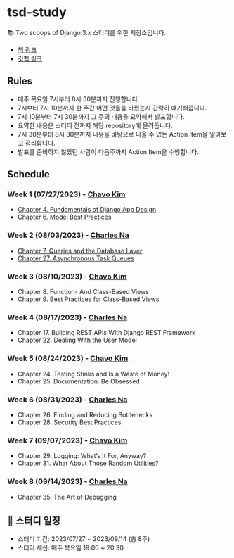 # tsd-study

📚 Two scoops of Django 3.x 스터디를 위한 저장소입니다.

- [책 링크](https://www.feldroy.com/books/two-scoops-of-django-3-x)
- [깃헙 링크](https://github.com/feldroy/two-scoops-of-django-3.x)

## Rules

- 매주 목요일 7시부터 8시 30분까지 진행합니다.
- 7시부터 7시 10분까지 한 주간 어떤 것들을 바꿨는지 간략히 얘기해줍니다.
- 7시 10분부터 7시 30분까지 그 주의 내용을 요약해서 발표합니다.
- 요약한 내용은 스터디 전까지 해당 repository에 올려둡니다.
- 7시 30분부터 8시 30분까지 내용을 바탕으로 나올 수 있는 Action Item을 알아보고 정리합니다.
- 발표를 준비하지 않았던 사람이 다음주까지 Action Item을 수행합니다.

## Schedule

### Week 1 (07/27/2023) - [Chavo Kim](https://github.com/chavokim)
- [Chapter 4. Fundamentals of Django App Design](4.md)
- [Chapter 6. Model Best Practices](6.md)

### Week 2 (08/03/2023) - [Charles Na](https://github.com/nayong2021)
- [Chapter 7. Queries and the Database Layer](7.md)
- [Chapter 27. Asynchronous Task Queues](27.md)

### Week 3 (08/10/2023) - [Chavo Kim](https://github.com/chavokim)
- Chapter 8. Function- And Class-Based Views
- Chapter 9. Best Practices for Class-Based Views

### Week 4 (08/17/2023) - [Charles Na](https://github.com/nayong2021)
- Chapter 17. Building REST APIs With Django REST Framework
- Chapter 22. Dealing With the User Model

### Week 5 (08/24/2023) - [Chavo Kim](https://github.com/chavokim)
- Chapter 24. Testing Stinks and Is a Waste of Money!
- Chapter 25. Documentation: Be Obsessed

### Week 6 (08/31/2023) - [Charles Na](https://github.com/nayong2021)
- Chapter 26. Finding and Reducing Bottlenecks
- Chapter 28. Security Best Practices

### Week 7 (09/07/2023) - [Chavo Kim](https://github.com/chavokim)
- Chapter 29. Logging: What’s It For, Anyway?
- Chapter 31. What About Those Random Utilities?

### Week 8 (09/14/2023) - [Charles Na](https://github.com/nayong2021)
- Chapter 35. The Art of Debugging

## 📆 스터디 일정

- 스터디 기간: 2023/07/27 ~ 2023/09/14 (총 8주)
- 스터디 세션: 매주 목요일 19:00 ~ 20:30
